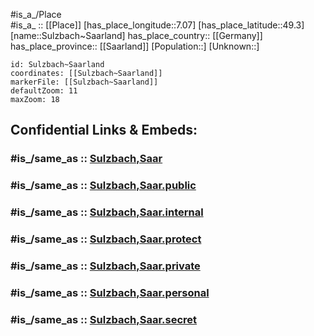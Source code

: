 ﻿---
confidential: public
isDeleted: false
location:
- 49.3
- 7.07
mapmarker: city
mapzoom:
- 7
- 12
SpocWebEntityId: 34662
tags:
- geo/City
type: City
---

#is_a_/Place  
#is_a_ :: [[Place]] 
[has_place_longitude::7.07] 
[has_place_latitude::49.3] 
[name::Sulzbach~Saarland] 
has_place_country:: [[Germany]]  
has_place_province:: [[Saarland]] 
[Population::] 
[Unknown::] 


```leaflet
id: Sulzbach~Saarland
coordinates: [[Sulzbach~Saarland]] 
markerFile: [[Sulzbach~Saarland]] 
defaultZoom: 11 
maxZoom: 18
```


## Confidential Links & Embeds: 

### #is_/same_as :: [Sulzbach,Saar](/_Standards/Earth/Continent/Europe/Europe~Central/Germany/Germany~West/Saarland/counties~Saarland/Region~Saarbrücken/cities~Saarbrücken/Sulzbach,Saar.md) 

### #is_/same_as :: [Sulzbach,Saar.public](/_public/Earth/Continent/Europe/Europe~Central/Germany/Germany~West/Saarland/counties~Saarland/Region~Saarbrücken/cities~Saarbrücken/Sulzbach,Saar.public.md) 

### #is_/same_as :: [Sulzbach,Saar.internal](/_internal/Earth/Continent/Europe/Europe~Central/Germany/Germany~West/Saarland/counties~Saarland/Region~Saarbrücken/cities~Saarbrücken/Sulzbach,Saar.internal.md) 

### #is_/same_as :: [Sulzbach,Saar.protect](/_protect/Earth/Continent/Europe/Europe~Central/Germany/Germany~West/Saarland/counties~Saarland/Region~Saarbrücken/cities~Saarbrücken/Sulzbach,Saar.protect.md) 

### #is_/same_as :: [Sulzbach,Saar.private](/_private/Earth/Continent/Europe/Europe~Central/Germany/Germany~West/Saarland/counties~Saarland/Region~Saarbrücken/cities~Saarbrücken/Sulzbach,Saar.private.md) 

### #is_/same_as :: [Sulzbach,Saar.personal](/_personal/Earth/Continent/Europe/Europe~Central/Germany/Germany~West/Saarland/counties~Saarland/Region~Saarbrücken/cities~Saarbrücken/Sulzbach,Saar.personal.md) 

### #is_/same_as :: [Sulzbach,Saar.secret](/_secret/Earth/Continent/Europe/Europe~Central/Germany/Germany~West/Saarland/counties~Saarland/Region~Saarbrücken/cities~Saarbrücken/Sulzbach,Saar.secret.md)

